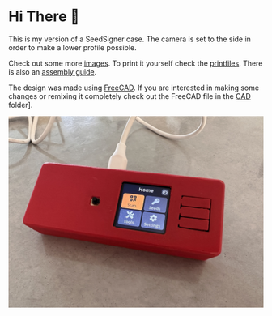 # Hi There 👋
This is my version of a SeedSigner case. The camera is set to the side in order to make a lower profile possible.

Check out some more [images](/images/). 
To print it yourself check the [printfiles](/printfiles). 
There is also an [assembly guide](./Assembly.md).

The design was made using [FreeCAD](https://www.freecad.org). If you are interested in making some changes or remixing it completely check out the FreeCAD file in the [CAD](/CAD/) folder].  

<picture>
<img alt="Shows the signercase with seedsigner software running." src="/images/signercase.jpeg">
</picture>
